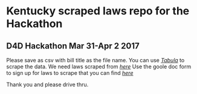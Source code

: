 # Kentucky scraped laws repo for the Hackathon
## D4D Hackathon Mar 31-Apr 2 2017
Please save as csv with bill title as the file name.
You can use [_Tabula_](http://tabula.technology/) to scrape the data.
We need laws scraped from [_here_](http://www.lrc.ky.gov/record/17RS/passed.html)
Use the goole doc form to sign up for laws to scrape that you can find [_here_](https://docs.google.com/spreadsheets/d/1PMZdOcgm7Yk8uzgqSR2lfeWB1qiUhiLhyGh0jgdyucA/edit#gid=0)

Thank you and please drive thru.
